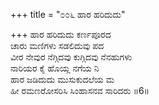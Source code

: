 +++
title = "೦೦೬ ಹಾರ ಹರಿದುದು"

+++
ಹಾರ ಹರಿದುದು ಕರ್ಣಪೂರದ  
ಚಾರು ಮಣಿಗಳು ಸಡಲಿದುವು ಪದ  
ವೀರ ನೇವುರ ನೆಗ್ಗಿದವು ಕುಗ್ಗಿದವು ನೆನಹುಗಳು   
ನಾರಿಯರ ಕೈ ಹೊಯ್ಲ ನಗೆಯ ನಿ  
ಹಾರ ಜಡಿದುದು ಮುಸುಕುದಲೆಯ ಮ  
ಹೀ ರಮಣರೋಸರಿಸಿ ಸಿಂಹಾಸನವ ಸಾರಿದರು      ॥6॥
